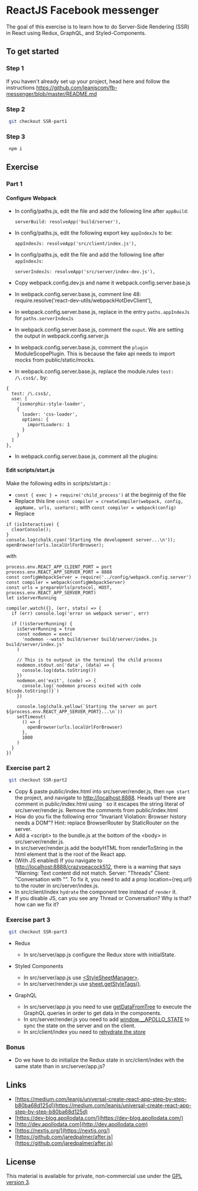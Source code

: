 # ReactJS Facebook messenger

The goal of this exercise is to learn how to do Server-Side Rendering (SSR) in React using Redux, GraphQL, and Styled-Components.

## To get started

### Step 1

If you haven't already set up your project, head here and follow the instructions https://github.com/leanjscom/fb-messenger/blob/master/README.md


### Step 2
```sh
 git checkout SSR-part1
 ```

### Step 3
```sh
 npm i
 ```

## Exercise


### Part 1

#### Configure Webpack

- In config/paths.js, edit the file and add the following line after `appBuild`:

  ```serverBuild: resolveApp('build/server'),```
- In config/paths.js, edit the following export key `appIndexJs` to be:

  ```appIndexJs: resolveApp('src/client/index.js'),```
- In config/paths.js, edit the file and add the following line after `appIndexJs`:

    ```serverIndexJs: resolveApp('src/server/index-dev.js'),```
- Copy webpack.config.dev.js and name it webpack.config.server.base.js
- In webpack.config.server.base.js, comment line 48: require.resolve('react-dev-utils/webpackHotDevClient'),
- In webpack.config.server.base.js, replace in the entry `paths.appIndexJs` for `paths.serverIndexJs`
- In webpack.config.server.base.js, comment the `ouput`. We are setting the output in webpack.config.server.js
- In webpack.config.server.base.js, comment the `plugin` ModuleScopePlugin. This is because the fake api needs to import mocks from public/static/mocks.
- In webpack.config.server.base.js, replace the module.rules `test: /\.css$/,` by:
```
{
  test: /\.css$/,
  use: [
    'isomorphic-style-loader',
    {
      loader: 'css-loader',
      options: {
        importLoaders: 1
      }
    }
  ]
},
```
- In webpack.config.server.base.js, comment all the plugins:

#### Edit scripts/start.js

Make the following edits in scripts/start.js :
- `const { exec } = require('child_process')` at the beginnig of the file
- Replace this line `const compiler = createCompiler(webpack, config, appName, urls, useYarn);` with `const compiler = webpack(config)`
- Replace
```
if (isInteractive) {
  clearConsole();
}
console.log(chalk.cyan('Starting the development server...\n'));
openBrowser(urls.localUrlForBrowser);
```
with
```
process.env.REACT_APP_CLIENT_PORT = port
process.env.REACT_APP_SERVER_PORT = 8888
const configWebpackServer = require('../config/webpack.config.server')
const compiler = webpack(configWebpackServer)
const urls = prepareUrls(protocol, HOST, process.env.REACT_APP_SERVER_PORT)
let isServerRunning

compiler.watch({}, (err, stats) => {
  if (err) console.log('error on webpack server', err)

  if (!isServerRunning) {
    isServerRunning = true
    const nodemon = exec(
      'nodemon --watch build/server build/server/index.js build/server/index.js'
    )

    // This is to outpout in the terminal the child process
    nodemon.stdout.on('data', (data) => {
      console.log(data.toString())
    })
    nodemon.on('exit', (code) => {
      console.log(`nodemon process exited with code ${code.toString()}`)
    })

    console.log(chalk.yellow(`Starting the server on port ${process.env.REACT_APP_SERVER_PORT}...\n`))
    setTimeout(
      () => {
        openBrowser(urls.localUrlForBrowser)
      },
      1000
    )
  }
})
```
### Exercise part 2

```sh
 git checkout SSR-part2
 ```

* Copy & paste public/index.html into src/server/render.js, then `npm start` the project, and navigate to [http://localhost:8888](http://localhost:8888). Heads up! there are comment in public/index.html using ` so it escapes the string literal of src/server/render.js. Remove the comments from public/index.html
* How do you fix the following error “Invariant Violation: Browser history needs a DOM”? Hint: replace BrowserRouter by StaticRouter on the server.
* Add a &lt;script&gt; to the bundle.js at the bottom of the &lt;body&gt; in src/server/render.js.
* In src/server/render.js add the bodyHTML from renderToString in the html element that is the root of the React app.  
* (With JS enabled) If you navigate to [http://localhost:8888/crazypeacock512](http://localhost:8888/crazypeacock512), there is a warning that says “Warning: Text content did not match. Server: "Threads" Client: "Conversation with "”. To fix it, you need to add a prop location={req.url} to the router in src/server/index.js.
* In src/client/index `hydrate` the component tree instead of `render` it.
* If you disable JS, can you see any Thread or Conversation? Why is that? how can we fix it?

### Exercise part 3

```sh
 git checkout SSR-part3
 ```

* Redux
  * In src/server/app.js configure the Redux store with initialState.

* Styled Components
  * In src/server/app.js use [&lt;StyleSheetManager&gt;](https://www.styled-components.com/docs/advanced#server-side-rendering).
  * In src/server/render.js use [sheet.getStyleTags()](https://www.styled-components.com/docs/advanced#server-side-rendering).

* GraphQL
  * In src/server/app.js you need to use [getDataFromTree](https://www.apollographql.com/docs/react/features/server-side-rendering.html#getDataFromTree) to execute the GraphQL queries in order to get data in the components.
  * In src/server/render.js you need to add [window.__APOLLO_STATE](https://github.com/apollographql/react-docs/blob/master/source/server-side-rendering.md) to sync the state on the server and on  the client.
  * In src/client/index you need to [rehydrate the store](https://www.apollographql.com/docs/react/features/server-side-rendering.html#store-rehydration)

### Bonus

* Do we have to do initialize the Redux state in src/client/index with the same state than in src/server/app.js?

## Links

* [https://medium.com/leanjs/universal-create-react-app-step-by-step-b80ba68d125d](https://medium.com/leanjs/universal-create-react-app-step-by-step-b80ba68d125d)
* [https://dev-blog.apollodata.com/](https://dev-blog.apollodata.com/)
* [http://dev.apollodata.com](http://dev.apollodata.com)
* [https://nextjs.org/](https://nextjs.org/)
* [https://github.com/jaredpalmer/after.js](https://github.com/jaredpalmer/after.js)

## License

This material is available for private, non-commercial use under the [GPL version 3](http://www.gnu.org/licenses/gpl-3.0-standalone.html).
